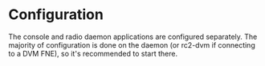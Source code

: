 # Configuration

The console and radio daemon applications are configured separately. The majority of configuration is done on the daemon (or rc2-dvm if connecting to a DVM FNE), so
it's recommended to start there.